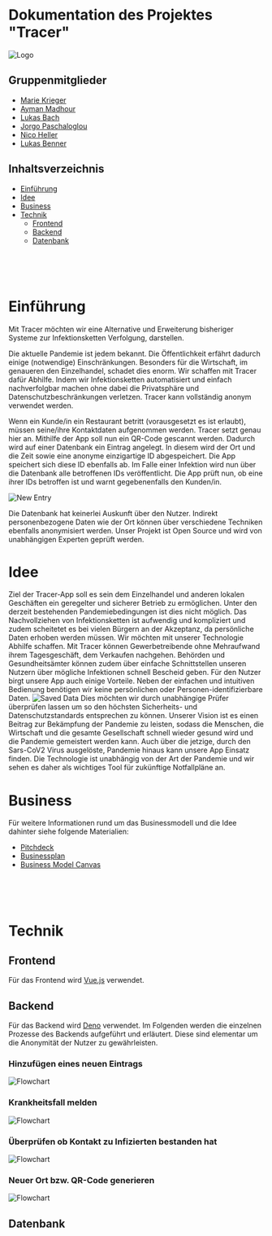 # Dokumentation des Projektes "Tracer"

![Logo](https://github.com/michael-spengler/Tracer-wwi19dsa/blob/main/business/data/Icon/Tracer_icon_vertical.png?raw=true)

<!-- ## Überblick -->
<!-- <p align="center">
 <img src="https://raw.githubusercontent.com/8bithemant/8bithemant/master/svg/dev/languages/html.svg" alt="Twitter" style="vertical-align:top; margin:4px">
 <img src="https://raw.githubusercontent.com/8bithemant/8bithemant/master/svg/dev/languages/js.svg" alt="Twitter" style="vertical-align:top; margin:4px">
 <img height="20" src="https://raw.githubusercontent.com/github/explore/80688e429a7d4ef2fca1e82350fe8e3517d3494d/topics/typescript/typescript.png">
 <img src="https://raw.githubusercontent.com/8bithemant/8bithemant/master/svg/dev/services/npm.svg" alt="Twitter" style="vertical-align:top; margin:4px">
 <img src="https://raw.githubusercontent.com/8bithemant/8bithemant/master/svg/dev/tools/visualstudio_code.svg" alt="Twitter" style="vertical-align:top; margin:4px">
</p> -->

## Gruppenmitglieder

- [Marie Krieger](https://github.com/mk101101)
- [Ayman Madhour](https://github.com/Madhour)
- [Lukas Bach](https://github.com/lukasbach00)
- [Jorgo Paschaloglou](https://github.com/JorgoPascha)
- [Nico Heller](https://github.com/Pr0lin-cyber)
- [Lukas Benner](https://github.com/BennerLukas)

## Inhaltsverzeichnis

- [Einführung](#Einführung)
- [Idee](#Idee)
- [Business](#Business)
- [Technik](#Technik)
  - [Frontend](#Frontend)
  - [Backend](#Backend)
  - [Datenbank](#Datenbank)

<br>
<br>
<br>

# Einführung

Mit Tracer möchten wir eine Alternative und Erweiterung bisheriger Systeme zur Infektionsketten Verfolgung, darstellen.

Die aktuelle Pandemie ist jedem bekannt. Die Öffentlichkeit erfährt dadurch einige (notwendige) Einschränkungen. Besonders für die Wirtschaft, im genaueren den Einzelhandel, schadet dies enorm. Wir schaffen mit Tracer dafür Abhilfe. Indem wir Infektionsketten automatisiert und einfach nachverfolgbar machen ohne dabei die Privatsphäre und Datenschutzbeschränkungen verletzen. Tracer kann vollständig anonym verwendet werden.

Wenn ein Kunde/in ein Restaurant betritt (vorausgesetzt es ist erlaubt), müssen seine/ihre Kontaktdaten aufgenommen werden. Tracer setzt genau hier an. Mithilfe der App soll nun ein QR-Code gescannt werden. Dadurch wird auf einer Datenbank ein Eintrag angelegt. In diesem wird der Ort und die Zeit sowie eine anonyme einzigartige ID abgespeichert. Die App speichert sich diese ID ebenfalls ab. Im Falle einer Infektion wird nun über die Datenbank alle betroffenen IDs veröffentlicht. Die App prüft nun, ob eine ihrer IDs betroffen ist und warnt gegebenenfalls den Kunden/in.

![New Entry](https://github.com/michael-spengler/Tracer-wwi19dsa/blob/main/business/data/Tracer-PitchDeck/Folie6.PNG?raw=true)

Die Datenbank hat keinerlei Auskunft über den Nutzer. Indirekt personenbezogene Daten wie der Ort können über verschiedene Techniken ebenfalls anonymisiert werden.
Unser Projekt ist Open Source und wird von unabhängigen Experten geprüft werden.

# Idee

Ziel der Tracer-App soll es sein dem Einzelhandel und anderen lokalen Geschäften ein geregelter und sicherer Betrieb zu ermöglichen. Unter den derzeit bestehenden Pandemiebedingungen ist dies nicht möglich. Das Nachvollziehen von Infektionsketten ist aufwendig und kompliziert und zudem scheitetet es bei vielen Bürgern an der Akzeptanz, da persönliche Daten erhoben werden müssen. Wir möchten mit unserer Technologie Abhilfe schaffen. Mit Tracer können Gewerbetreibende ohne Mehraufwand ihrem Tagesgeschäft, dem Verkaufen nachgehen. Behörden und Gesundheitsämter können zudem über einfache Schnittstellen unseren Nutzern über mögliche Infektionen schnell Bescheid geben. Für den Nutzer birgt unsere App auch einige Vorteile. Neben der einfachen und intuitiven Bedienung benötigen wir keine persönlichen oder Personen-identifizierbare Daten.
![Saved Data](https://github.com/michael-spengler/Tracer-wwi19dsa/blob/main/business/data/Tracer-PitchDeck/Folie7.PNG?raw=true)
Dies möchten wir durch unabhängige Prüfer überprüfen lassen um so den höchsten Sicherheits- und Datenschutzstandards entsprechen zu können.
Unserer Vision ist es einen Beitrag zur Bekämpfung der Pandemie zu leisten, sodass die Menschen, die Wirtschaft und die gesamte Gesellschaft schnell wieder gesund wird und die Pandemie gemeistert werden kann.
Auch über die jetzige, durch den Sars-CoV2 Virus ausgelöste, Pandemie hinaus kann unsere App Einsatz finden. Die Technologie ist unabhängig von der Art der Pandemie und wir sehen es daher als wichtiges Tool für zukünftige Notfallpläne an.

# Business

Für weitere Informationen rund um das Businessmodell und die Idee dahinter siehe folgende Materialien:

- [Pitchdeck](https://github.com/michael-spengler/Tracer-wwi19dsa/blob/main/business/Tracer-PitchDeck.pdf)
- [Businessplan](https://github.com/michael-spengler/Tracer-wwi19dsa/blob/main/business/Tracer-Businessplan.pdf)
- [Business Model Canvas](https://github.com/michael-spengler/Tracer-wwi19dsa/blob/main/business/Tracer-BusinessModelCanvas.pdf)

<br>
<br>
<br>

# Technik

## Frontend

Für das Frontend wird [Vue.js](https://vuejs.org/) verwendet.

## Backend

Für das Backend wird [Deno](https://deno.land/) verwendet.
Im Folgenden werden die einzelnen Prozesse des Backends aufgeführt und erläutert. Diese sind elementar um die Anonymität der Nutzer zu gewährleisten.

### Hinzufügen eines neuen Eintrags

![Flowchart](https://raw.githubusercontent.com/BennerLukas/Tracer/main/server/ressources/flowcharts/1_Log_New_Scan.png)

### Krankheitsfall melden

![Flowchart](https://raw.githubusercontent.com/BennerLukas/Tracer/main/server/ressources/flowcharts/2_Report_Case.png)

### Überprüfen ob Kontakt zu Infizierten bestanden hat

![Flowchart](https://raw.githubusercontent.com/BennerLukas/Tracer/main/server/ressources/flowcharts/3_Check_Risk.png)

### Neuer Ort bzw. QR-Code generieren

![Flowchart](https://raw.githubusercontent.com/BennerLukas/Tracer/main/server/ressources/flowcharts/4_Create_New_Loc-ID.png)

## Datenbank

